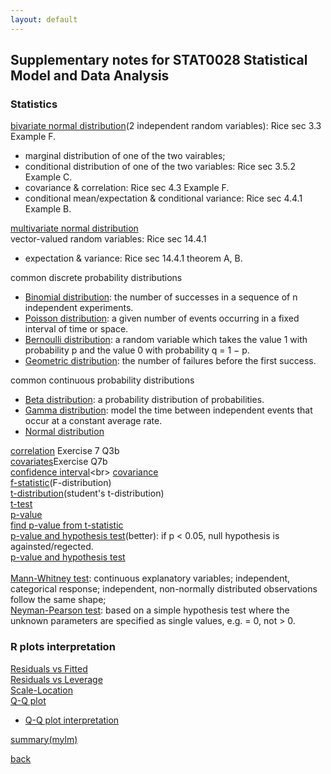 ```yaml
---
layout: default
---
```

## Supplementary notes for STAT0028 Statistical Model and Data Analysis

### Statistics
[bivariate normal distribution](https://mathworld.wolfram.com/BivariateNormalDistribution.html)(2 independent random variables): Rice sec 3.3 Example F.<br>
- marginal distribution of one of the two vairables;
- conditional distribution of one of the two variables: Rice sec 3.5.2 Example C.
- covariance & correlation: Rice sec 4.3 Example F.
- conditional mean/expectation & conditional variance: Rice sec 4.4.1 Example B.

[multivariate normal distribution](https://www.google.com/url?sa=t&rct=j&q=&esrc=s&source=web&cd=&ved=2ahUKEwjkj8W0rY_3AhXHa8AKHWlWDu0QFnoECAYQAQ&url=https%3A%2F%2Fnoahgolmant.com%2Fwritings%2Fderivationsunivariatemultivariate.pdf&usg=AOvVaw0YovyoGH4S9CazCHHnAHDu)<br>
vector-valued random variables: Rice sec 14.4.1
- expectation & variance: Rice sec 14.4.1 theorem A, B.

common discrete probability distributions<br>
- [Binomial distribution](https://en.wikipedia.org/wiki/Binomial_distribution): the number of successes in a sequence of n independent experiments.
- [Poisson distribution](https://en.wikipedia.org/wiki/Poisson_distribution): a given number of events occurring in a fixed interval of time or space.
- [Bernoulli distribution](https://en.wikipedia.org/wiki/Bernoulli_distribution): a random variable which takes the value 1 with probability p and the value 0 with probability q = 1 − p.
- [Geometric distribution](https://en.wikipedia.org/wiki/Geometric_distribution): the number of failures before the first success.

common continuous probability distributions<br>
- [Beta distribution](https://www.kdnuggets.com/2019/09/beta-distribution-what-when-how.html): a probability distribution of probabilities.
- [Gamma distribution](https://statisticsbyjim.com/probability/gamma-distribution/): model the time between independent events that occur at a constant average rate.
- [Normal distribution](https://en.wikipedia.org/wiki/Normal_distribution#:~:text=It%20states%20that%2C-,under%20some%20conditions%2C%20the%20average%20of%20many%20samples%20(observations)%20of%20a%20random%20variable%20with%20finite%20mean%20and%20variance%20is%20itself%20a%20random%20variable%E2%80%94whose%20distribution%20converges%20to%20a%20normal%20distribution%20as%20the%20number%20of%20samples%20increases.,-Therefore%2C%20physical%20quantities)

[correlation](https://en.wikipedia.org/wiki/Correlation#:~:text=The%20population%20correlation,is%20defined%20as%3A) Exercise 7 Q3b<br>
[covariates](https://methods.sagepub.com/reference/encyc-of-research-design/n85.xml#:~:text=a%20potential%20covariate.-,A%20covariate%20is%20thus%20a%20possible%20predictive%20or%20explanatory%20variable%20of%20the%20dependent%20variable.,-This%20may%20be)Exercise Q7b<br>
[confidence interval](https://www.investopedia.com/terms/c/confidenceinterval.asp#:~:text=A%20confidence%20interval%20displays%20the,of%2095%25%20or%2099%25.)<br>
[covariance](https://mathworld.wolfram.com/Covariance.html)<br>
[f-statistic](https://stattrek.com/probability-distributions/f-distribution.aspx)(F-distribution)<br>
[t-distribution](https://www.jmp.com/en_gb/statistics-knowledge-portal/t-test/t-distribution.html#:~:text=The%20t%2Ddistribution%20describes%20the,from%20a%20normally%20distributed%20population.)(student's t-distribution)<br>
[t-test](https://www.investopedia.com/terms/t/t-test.asp)<br>
[p-value](https://www.scribbr.com/statistics/p-value/)<br>
[find p-value from t-statistic](https://www.statology.org/how-to-calculate-a-p-value-from-a-t-test-by-hand/)<br>
[p-value and hypothesis test](https://www.simplypsychology.org/p-value.html)(better): if p < 0.05, null hypothesis is againsted/regected.<br>
[p-value and hypothesis test](https://www.statisticshowto.com/probability-and-statistics/statistics-definitions/p-value/)<br>
<br>
[Mann-Whitney test](https://www.statisticshowto.com/mann-whitney-u-test/): continuous explanatory variables; independent, categorical response; independent, non-normally distributed observations follow the same shape; <br>
[Neyman-Pearson test](https://www.statisticshowto.com/neyman-pearson-lemma/): based on a simple hypothesis test where the unknown parameters are specified as single values, e.g. = 0, not > 0.  <br>

### R plots interpretation
[Residuals vs Fitted](https://boostedml.com/2019/03/linear-regression-plots-fitted-vs-residuals.html)<br>
[Residuals vs Leverage](https://boostedml.com/2019/03/linear-regression-plots-residuals-vs-leverage.html)<br>
[Scale-Location](https://boostedml.com/2019/03/linear-regression-plots-scale-location-plot.html)<br>
[Q-Q plot](https://boostedml.com/2019/03/linear-regression-plots-how-to-read-a-qq-plot.html)
- [Q-Q plot interpretation](https://stats.stackexchange.com/questions/101274/how-to-interpret-a-qq-plot/101290#101290)<br>

[summary(mylm)](https://stats.stackexchange.com/a/59251)
 
[back](../)
